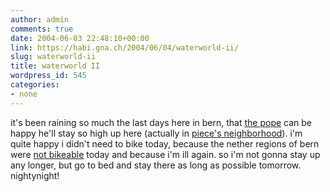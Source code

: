 ```yaml
---
author: admin
comments: true
date: 2004-06-03 22:48:10+00:00
link: https://habi.gna.ch/2004/06/04/waterworld-ii/
slug: waterworld-ii
title: waterworld II
wordpress_id: 545
categories:
- none
---
```


it's been raining so much the last days here in bern, that [the pope](https://google.com/search?hl=en&lr=&ie=UTF-8&safe=off&c2coff=1&q=papst+besuch+bern&btnG=Search) can be happy he'll stay so high up here (actually in [piece's neighborhood](https://pieceoplastic.com/index.php?p=1126)).
i'm quite happy i didn't need to bike today, because the nether regions of bern were [not bikeable](http://www.bernergazette.ch/archives/000415.html) today and because i'm ill again. so i'm not gonna stay up any longer, but go to bed and stay there as long as possible tomorrow.
nightynight!
